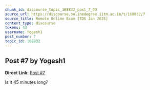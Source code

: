 ```yaml
---
chunk_id: discourse_topic_168832_post_7_00
source_url: https://discourse.onlinedegree.iitm.ac.in/t/168832/7
source_title: Remote Online Exam [TDS Jan 2025]
content_type: discourse
tokens: 43
username: Yogesh1
post_number: 7
topic_id: 168832
---
```


## Post #7 by Yogesh1

**Direct Link**: [Post #7](https://discourse.onlinedegree.iitm.ac.in/t/168832/7)

Is it 45 minutes long?
